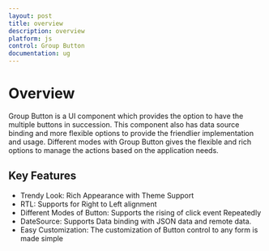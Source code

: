 ```yaml
---
layout: post
title: overview
description: overview
platform: js
control: Group Button
documentation: ug
---
```


# Overview

Group Button is a UI component which provides the option to have the multiple buttons in succession. This component also has data source binding and more flexible options to provide the friendlier implementation and usage. Different modes with Group Button gives the flexible and rich options to manage the actions based on the application needs.

## Key Features

* Trendy Look: Rich Appearance with Theme Support
* RTL: Supports for Right to Left alignment
* Different Modes of Button: Supports the rising of click event Repeatedly
* DateSource: Supports Data binding with JSON data and remote data.
* Easy Customization: The customization of Button control to any form is made simple



